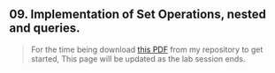 ## 09. Implementation of Set Operations, nested and queries.

> For the time being download [this PDF](pdfs/exp10.pdf) from my repository to get started, This page will be updated as the lab session ends.
